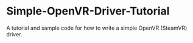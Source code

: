 # Simple-OpenVR-Driver-Tutorial
A tutorial and sample code for how to write a simple OpenVR (SteamVR) driver.
